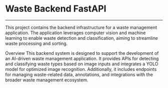 # Waste Backend FastAPI 
---
This project contains the backend infrastructure for a waste management application. The application leverages computer vision and machine learning to enable waste detection and classification, aiming to streamline waste processing and sorting.

Overview
This backend system is designed to support the development of an AI-driven waste management application. It provides APIs for detecting and classifying waste types based on image inputs and integrates a YOLO model for optimized image recognition. Additionally, it includes endpoints for managing waste-related data, annotations, and integrations with the broader waste management ecosystem.

